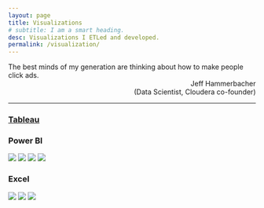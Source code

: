 ```yaml
---
layout: page
title: Visualizations
# subtitle: I am a smart heading.
desc: Visualizations I ETLed and developed.
permalink: /visualization/
---
```


<div class="pretty-links">

<div class="lead lead-about"> The best minds of my generation are thinking about how to make people click ads.
    <br>
<div style="text-align: right">Jeff Hammerbacher<br>(Data Scientist, Cloudera co-founder)
</div>
<div style="text-align: left">

<!-- {::nomarkdown} 
<figure class="site-profile">
    <img src="{{ site.baseurl }}/assets/img/profile.png">
</figure>
{:/} -->


    
---
### [Tableau](https://public.tableau.com/profile/dea.wang#!/)

    
### Power BI
<img src="{{ site.baseurl }}/assets/img/git.bi1.png">
<img src="{{ site.baseurl }}/assets/img/git.bi2.png">
<img src="{{ site.baseurl }}/assets/img/git.viz1.png">
<img src="{{ site.baseurl }}/assets/img/git.viz2.png">

### Excel
<img src="{{ site.baseurl }}/assets/img/git.viz01.png">
<img src="{{ site.baseurl }}/assets/img/git.viz02.png">
<img src="{{ site.baseurl }}/assets/img/git.viz03.png">
